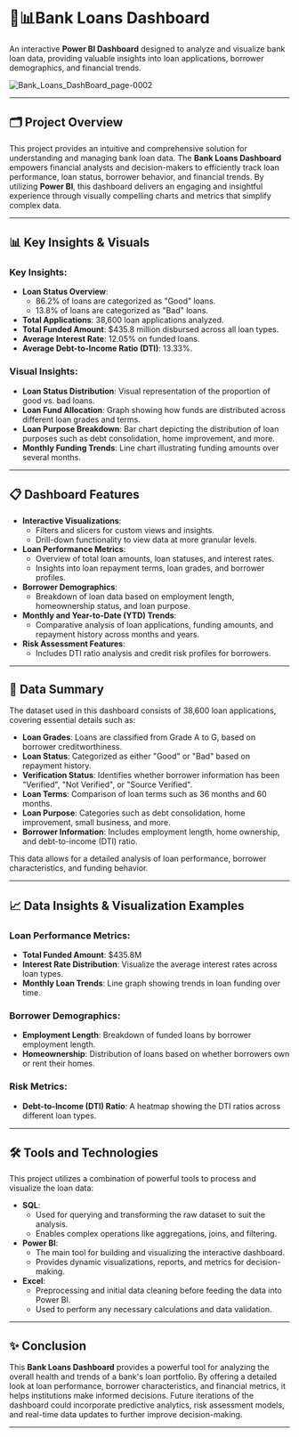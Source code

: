 # 🏧📊Bank Loans Dashboard

An interactive **Power BI Dashboard** designed to analyze and visualize bank loan data, providing valuable insights into loan applications, borrower demographics, and financial trends.

![Bank_Loans_DashBoard_page-0002](https://github.com/user-attachments/assets/a9be9019-1c97-44b7-9229-a3369139d843)

---

## 🗂️ Project Overview

This project provides an intuitive and comprehensive solution for understanding and managing bank loan data. The **Bank Loans Dashboard** empowers financial analysts and decision-makers to efficiently track loan performance, loan status, borrower behavior, and financial trends. By utilizing **Power BI**, this dashboard delivers an engaging and insightful experience through visually compelling charts and metrics that simplify complex data.

---

## 📊 Key Insights & Visuals

### Key Insights:
- **Loan Status Overview**: 
  - 86.2% of loans are categorized as "Good" loans.
  - 13.8% of loans are categorized as "Bad" loans.
- **Total Applications**: 38,600 loan applications analyzed.
- **Total Funded Amount**: $435.8 million disbursed across all loan types.
- **Average Interest Rate**: 12.05% on funded loans.
- **Average Debt-to-Income Ratio (DTI)**: 13.33%.
  
### Visual Insights:
- **Loan Status Distribution**: Visual representation of the proportion of good vs. bad loans.
- **Loan Fund Allocation**: Graph showing how funds are distributed across different loan grades and terms.
- **Loan Purpose Breakdown**: Bar chart depicting the distribution of loan purposes such as debt consolidation, home improvement, and more.
- **Monthly Funding Trends**: Line chart illustrating funding amounts over several months.

---

## 📋 Dashboard Features

- **Interactive Visualizations**: 
  - Filters and slicers for custom views and insights.
  - Drill-down functionality to view data at more granular levels.
- **Loan Performance Metrics**:
  - Overview of total loan amounts, loan statuses, and interest rates.
  - Insights into loan repayment terms, loan grades, and borrower profiles.
- **Borrower Demographics**:
  - Breakdown of loan data based on employment length, homeownership status, and loan purpose.
- **Monthly and Year-to-Date (YTD) Trends**:
  - Comparative analysis of loan applications, funding amounts, and repayment history across months and years.
- **Risk Assessment Features**:
  - Includes DTI ratio analysis and credit risk profiles for borrowers.

---

## 📑 Data Summary

The dataset used in this dashboard consists of 38,600 loan applications, covering essential details such as:

- **Loan Grades**: Loans are classified from Grade A to G, based on borrower creditworthiness.
- **Loan Status**: Categorized as either "Good" or "Bad" based on repayment history.
- **Verification Status**: Identifies whether borrower information has been "Verified", "Not Verified", or "Source Verified".
- **Loan Terms**: Comparison of loan terms such as 36 months and 60 months.
- **Loan Purpose**: Categories such as debt consolidation, home improvement, small business, and more.
- **Borrower Information**: Includes employment length, home ownership, and debt-to-income (DTI) ratio.

This data allows for a detailed analysis of loan performance, borrower characteristics, and funding behavior.

---

## 📈 Data Insights & Visualization Examples

### Loan Performance Metrics:
- **Total Funded Amount**: $435.8M
- **Interest Rate Distribution**: Visualize the average interest rates across loan types.
- **Monthly Loan Trends**: Line graph showing trends in loan funding over time.

### Borrower Demographics:
- **Employment Length**: Breakdown of funded loans by borrower employment length.
- **Homeownership**: Distribution of loans based on whether borrowers own or rent their homes.

### Risk Metrics:
- **Debt-to-Income (DTI) Ratio**: A heatmap showing the DTI ratios across different loan types.

---

## 🛠️ Tools and Technologies

This project utilizes a combination of powerful tools to process and visualize the loan data:

- **SQL**: 
  - Used for querying and transforming the raw dataset to suit the analysis.
  - Enables complex operations like aggregations, joins, and filtering.
- **Power BI**:
  - The main tool for building and visualizing the interactive dashboard.
  - Provides dynamic visualizations, reports, and metrics for decision-making.
- **Excel**:
  - Preprocessing and initial data cleaning before feeding the data into Power BI.
  - Used to perform any necessary calculations and data validation.

---


## ✨ Conclusion

This **Bank Loans Dashboard** provides a powerful tool for analyzing the overall health and trends of a bank's loan portfolio. By offering a detailed look at loan performance, borrower characteristics, and financial metrics, it helps institutions make informed decisions. Future iterations of the dashboard could incorporate predictive analytics, risk assessment models, and real-time data updates to further improve decision-making.

---



